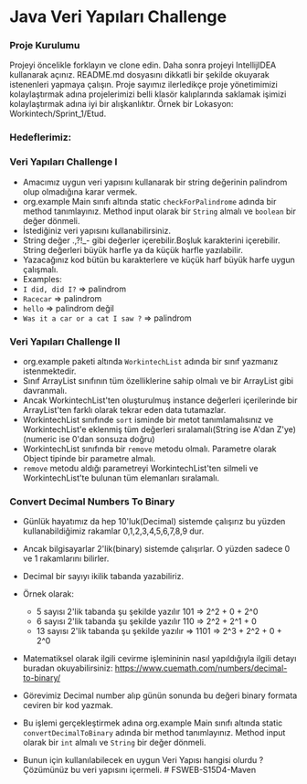 #  Java Veri Yapıları Challenge

### Proje Kurulumu

Projeyi öncelikle forklayın ve clone edin.
Daha sonra projeyi IntellijIDEA kullanarak açınız. README.md dosyasını dikkatli bir şekilde okuyarak istenenleri yapmaya çalışın.
Proje sayımız ilerledikçe proje yönetimimizi kolaylaştırmak adına projelerimizi belli klasör kalıplarında saklamak işimizi kolaylaştırmak adına iyi bir alışkanlıktır.
Örnek bir Lokasyon: Workintech/Sprint_1/Etud.

### Hedeflerimiz:

### Veri Yapıları Challenge I
 * Amacımız uygun veri yapısını kullanarak bir string değerinin palindrom olup olmadığına karar vermek.
 * org.example Main sınıfı altında static ```checkForPalindrome``` adında bir method tanımlayınız. Method input olarak bir ```String``` almalı ve ```boolean``` bir değer dönmeli.
 * İstediğiniz veri yapısını kullanabilirsiniz.
 * String değer .,?!_- gibi değerler içerebilir.Boşluk karakterini içerebilir. String değerleri büyük harfle ya da küçük harfle yazılabilir.
 * Yazacağınız kod bütün bu karakterlere ve küçük harf büyük harfe uygun çalışmalı.
 * Examples:
 * ```I did, did I?``` => palindrom 
 * ```Racecar``` => palindrom 
 * ```hello``` => palindrom değil
 * ```Was it a car or a cat I saw ?``` => palindrom

### Veri Yapıları Challenge II
 * org.example paketi altında ```WorkintechList``` adında bir sınıf yazmanız istenmektedir.
 * Sınıf ArrayList sınıfının tüm özelliklerine sahip olmalı ve bir ArrayList gibi davranmalı.
 * Ancak WorkintechList'ten oluşturulmuş instance değerleri içerilerinde bir ArrayList'ten farklı olarak tekrar eden data tutamazlar.
 * WorkintechList sınıfınde ```sort``` isminde bir metot tanımlamalısınız ve WorkintechList'e eklenmiş tüm değerleri sıralamalı(String ise A'dan Z'ye)(numeric ise 0'dan sonsuza doğru)
 * WorkintechList sınıfında bir ```remove``` metodu olmalı. Parametre olarak Object tipinde bir parametre almalı.
 * ```remove``` metodu aldığı parametreyi WorkintechList'ten silmeli ve WorkintechList'te bulunan tüm elemanları sıralamalı.

### Convert Decimal Numbers To Binary

 * Günlük hayatımız da hep 10'luk(Decimal) sistemde çalışırız bu yüzden kullanabildiğimiz rakamlar 0,1,2,3,4,5,6,7,8,9 dur.
 * Ancak bilgisayarlar 2'lik(binary) sistemde çalışırlar. O yüzden sadece 0 ve 1 rakamlarını bilirler.
 * Decimal bir sayıyı ikilik tabanda yazabiliriz.
 * Örnek olarak:
      * 5 sayısı 2'lik tabanda şu şekilde yazılır 101 => 2^2 + 0 + 2^0
      * 6 sayısı 2'lik tabanda şu şekilde yazılır 110 => 2^2 + 2^1 + 0
      * 13 sayısı 2'lik tabanda şu şekilde yazılır => 1101 => 2^3 + 2^2 + 0 + 2^0
   
 * Matematiksel olarak ilgili cevirme işlemininin nasıl yapıldığıyla ilgili detayı buradan okuyabilirsiniz: https://www.cuemath.com/numbers/decimal-to-binary/
 * Görevimiz Decimal number alıp günün sonunda bu değeri binary formata ceviren bir kod yazmak.
 * Bu işlemi gerçekleştirmek adına org.example Main sınıfı altında static ```convertDecimalToBinary``` adında bir method tanımlayınız. Method input olarak bir ```int``` almalı ve ```String``` bir değer dönmeli.
 * Bunun için kullanılabilecek en uygun Veri Yapısı hangisi olurdu ? Çözümünüz bu veri yapısını içermeli.
#   F S W E B - S 1 5 D 4 - M a v e n  
 